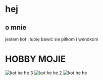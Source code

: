 # hej 
## o mnie 
jestem kot i lubię bawić sie piłkom i wendkom 
# HOBBY MOJIE
![kot he he 3](https://user-images.githubusercontent.com/123213981/213862870-3df5e055-8352-4ea5-b0c4-d150122f35b3.jpg)
![kot he he 2](https://user-images.githubusercontent.com/123213981/213862874-e6c90248-0312-49b1-9b12-41e7794d89a3.jpg)
![kot he he](https://user-images.githubusercontent.com/123213981/213862902-95387021-9ee4-4b67-9bfe-ebdf705ecb6f.jpg)

